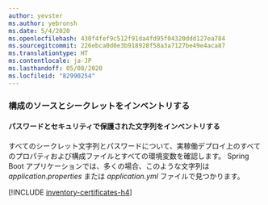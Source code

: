 ```yaml
---
author: yevster
ms.author: yebronsh
ms.date: 5/4/2020
ms.openlocfilehash: 430f4fef9c512f91da4fd95f04320ddd127ea784
ms.sourcegitcommit: 226ebca0d0e3b918928f58a3a7127be49e4aca87
ms.translationtype: HT
ms.contentlocale: ja-JP
ms.lasthandoff: 05/08/2020
ms.locfileid: "82990254"
---
```

### <a name="inventory-configuration-sources-and-secrets"></a>構成のソースとシークレットをインベントリする

#### <a name="inventory-passwords-and-secure-strings"></a>パスワードとセキュリティで保護された文字列をインベントリする

すべてのシークレット文字列とパスワードについて、実稼働デプロイ上のすべてのプロパティおよび構成ファイルとすべての環境変数を確認します。 Spring Boot アプリケーションでは、多くの場合、このような文字列は *application.properties* または *application.yml* ファイルで見つかります。

[!INCLUDE [inventory-certificates-h4](inventory-certificates-h4.md)]
